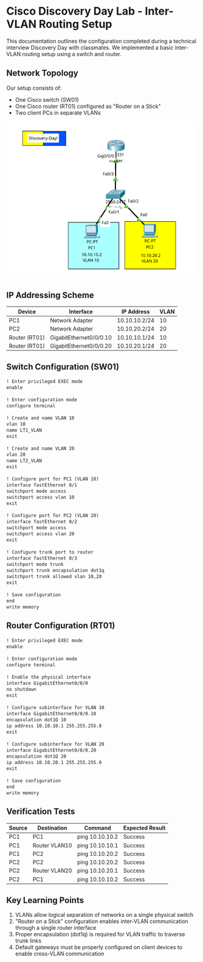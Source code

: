 # Cisco Discovery Day Lab - Inter-VLAN Routing Setup

This documentation outlines the configuration completed during a technical interview Discovery Day with classmates. We implemented a basic inter-VLAN routing setup using a switch and router.

## Network Topology

Our setup consists of:
- One Cisco switch (SW01)
- One Cisco router (RT01) configured as "Router on a Stick"
- Two client PCs in separate VLANs

![Network Topology](/images/topology.png)

## IP Addressing Scheme

| Device | Interface | IP Address | VLAN |
|--------|-----------|------------|------|
| PC1 | Network Adapter | 10.10.10.2/24 | 10 |
| PC2 | Network Adapter | 10.10.20.2/24 | 20 |
| Router (RT01) | GigabitEthernet0/0/0.10 | 10.10.10.1/24 | 10 |
| Router (RT01) | GigabitEthernet0/0/0.20 | 10.10.20.1/24 | 20 |

## Switch Configuration (SW01)

```cisco
! Enter privileged EXEC mode
enable

! Enter configuration mode
configure terminal

! Create and name VLAN 10
vlan 10
name LT1_VLAN
exit

! Create and name VLAN 20
vlan 20
name LT2_VLAN
exit

! Configure port for PC1 (VLAN 10)
interface fastEthernet 0/1
switchport mode access
switchport access vlan 10
exit

! Configure port for PC2 (VLAN 20)
interface fastEthernet 0/2
switchport mode access
switchport access vlan 20
exit

! Configure trunk port to router
interface fastEthernet 0/3
switchport mode trunk
switchport trunk encapsulation dot1q
switchport trunk allowed vlan 10,20
exit

! Save configuration
end
write memory
```

## Router Configuration (RT01)

```cisco
! Enter privileged EXEC mode
enable

! Enter configuration mode
configure terminal

! Enable the physical interface
interface GigabitEthernet0/0/0
no shutdown
exit

! Configure subinterface for VLAN 10
interface GigabitEthernet0/0/0.10
encapsulation dot1Q 10
ip address 10.10.10.1 255.255.255.0
exit

! Configure subinterface for VLAN 20
interface GigabitEthernet0/0/0.20
encapsulation dot1Q 20
ip address 10.10.20.1 255.255.255.0
exit

! Save configuration
end
write memory
```

## Verification Tests

| Source | Destination | Command | Expected Result |
|--------|-------------|---------|----------------|
| PC1 | PC1 | ping 10.10.10.2 | Success |
| PC1 | Router VLAN10 | ping 10.10.10.1 | Success |
| PC1 | PC2 | ping 10.10.20.2 | Success |
| PC2 | PC2 | ping 10.10.20.2 | Success |
| PC2 | Router VLAN20 | ping 10.10.20.1 | Success |
| PC2 | PC1 | ping 10.10.10.2 | Success |

## Key Learning Points

1. VLANs allow logical separation of networks on a single physical switch
2. "Router on a Stick" configuration enables inter-VLAN communication through a single router interface
3. Proper encapsulation (dot1q) is required for VLAN traffic to traverse trunk links
4. Default gateways must be properly configured on client devices to enable cross-VLAN communication

